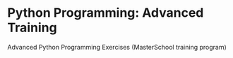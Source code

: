 # Python Programming: Advanced Training
Advanced Python Programming Exercises (MasterSchool training program)

